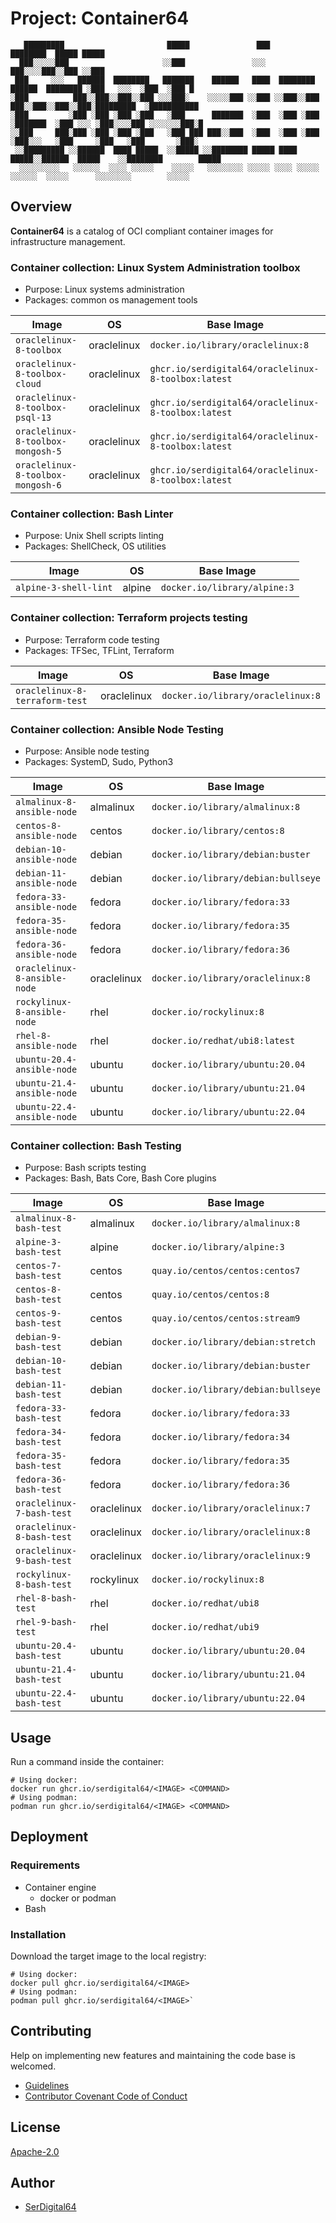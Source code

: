 # Project: Container64

```shell linenums="0"
   █████████                       █████               ███                                 ████████  █████ █████
  ███░░░░░███                     ░░███               ░░░                                 ███░░░░███░░███ ░░███
 ███     ░░░   ██████  ████████   ███████    ██████   ████  ████████    ██████  ████████ ░███   ░░░  ░███  ░███ █
░███          ███░░███░░███░░███ ░░░███░    ░░░░░███ ░░███ ░░███░░███  ███░░███░░███░░███░█████████  ░███████████
░███         ░███ ░███ ░███ ░███   ░███      ███████  ░███  ░███ ░███ ░███████  ░███ ░░░ ░███░░░░███ ░░░░░░░███░█
░░███     ███░███ ░███ ░███ ░███   ░███ ███ ███░░███  ░███  ░███ ░███ ░███░░░   ░███     ░███   ░███       ░███░
 ░░█████████ ░░██████  ████ █████  ░░█████ ░░████████ █████ ████ █████░░██████  █████    ░░████████        █████
  ░░░░░░░░░   ░░░░░░  ░░░░ ░░░░░    ░░░░░   ░░░░░░░░ ░░░░░ ░░░░ ░░░░░  ░░░░░░  ░░░░░      ░░░░░░░░        ░░░░░
```

## Overview

**Container64** is a catalog of OCI compliant container images for infrastructure management.

### Container collection: Linux System Administration toolbox

- Purpose: Linux systems administration
- Packages: common os management tools

| Image                             | OS          | Base Image                                          |
| --------------------------------- | ----------- | --------------------------------------------------- |
| `oraclelinux-8-toolbox`           | oraclelinux | `docker.io/library/oraclelinux:8`                   |
| `oraclelinux-8-toolbox-cloud`     | oraclelinux | `ghcr.io/serdigital64/oraclelinux-8-toolbox:latest` |
| `oraclelinux-8-toolbox-psql-13`   | oraclelinux | `ghcr.io/serdigital64/oraclelinux-8-toolbox:latest` |
| `oraclelinux-8-toolbox-mongosh-5` | oraclelinux | `ghcr.io/serdigital64/oraclelinux-8-toolbox:latest` |
| `oraclelinux-8-toolbox-mongosh-6` | oraclelinux | `ghcr.io/serdigital64/oraclelinux-8-toolbox:latest` |

### Container collection: Bash Linter

- Purpose: Unix Shell scripts linting
- Packages: ShellCheck, OS utilities

| Image                 | OS     | Base Image                   |
| --------------------- | ------ | ---------------------------- |
| `alpine-3-shell-lint` | alpine | `docker.io/library/alpine:3` |

### Container collection: Terraform projects testing

- Purpose: Terraform code testing
- Packages: TFSec, TFLint, Terraform

| Image                          | OS          | Base Image                        |
| ------------------------------ | ----------- | --------------------------------- |
| `oraclelinux-8-terraform-test` | oraclelinux | `docker.io/library/oraclelinux:8` |

### Container collection: Ansible Node Testing

- Purpose: Ansible node testing
- Packages: SystemD, Sudo, Python3

| Image                        | OS          | Base Image                          |
| ---------------------------- | ----------- | ----------------------------------- |
| `almalinux-8-ansible-node`   | almalinux   | `docker.io/library/almalinux:8`     |
| `centos-8-ansible-node`      | centos      | `docker.io/library/centos:8`        |
| `debian-10-ansible-node`     | debian      | `docker.io/library/debian:buster`   |
| `debian-11-ansible-node`     | debian      | `docker.io/library/debian:bullseye` |
| `fedora-33-ansible-node`     | fedora      | `docker.io/library/fedora:33`       |
| `fedora-35-ansible-node`     | fedora      | `docker.io/library/fedora:35`       |
| `fedora-36-ansible-node`     | fedora      | `docker.io/library/fedora:36`       |
| `oraclelinux-8-ansible-node` | oraclelinux | `docker.io/library/oraclelinux:8`   |
| `rockylinux-8-ansible-node`  | rhel        | `docker.io/rockylinux:8`            |
| `rhel-8-ansible-node`        | rhel        | `docker.io/redhat/ubi8:latest`      |
| `ubuntu-20.4-ansible-node`   | ubuntu      | `docker.io/library/ubuntu:20.04`    |
| `ubuntu-21.4-ansible-node`   | ubuntu      | `docker.io/library/ubuntu:21.04`    |
| `ubuntu-22.4-ansible-node`   | ubuntu      | `docker.io/library/ubuntu:22.04`    |

### Container collection: Bash Testing

- Purpose: Bash scripts testing
- Packages: Bash, Bats Core, Bash Core plugins

| Image                     | OS          | Base Image                          |
| ------------------------- | ----------- | ----------------------------------- |
| `almalinux-8-bash-test`   | almalinux   | `docker.io/library/almalinux:8`     |
| `alpine-3-bash-test`      | alpine      | `docker.io/library/alpine:3`        |
| `centos-7-bash-test`      | centos      | `quay.io/centos/centos:centos7`     |
| `centos-8-bash-test`      | centos      | `quay.io/centos/centos:8`           |
| `centos-9-bash-test`      | centos      | `quay.io/centos/centos:stream9`     |
| `debian-9-bash-test`      | debian      | `docker.io/library/debian:stretch`  |
| `debian-10-bash-test`     | debian      | `docker.io/library/debian:buster`   |
| `debian-11-bash-test`     | debian      | `docker.io/library/debian:bullseye` |
| `fedora-33-bash-test`     | fedora      | `docker.io/library/fedora:33`       |
| `fedora-34-bash-test`     | fedora      | `docker.io/library/fedora:34`       |
| `fedora-35-bash-test`     | fedora      | `docker.io/library/fedora:35`       |
| `fedora-36-bash-test`     | fedora      | `docker.io/library/fedora:36`       |
| `oraclelinux-7-bash-test` | oraclelinux | `docker.io/library/oraclelinux:7`   |
| `oraclelinux-8-bash-test` | oraclelinux | `docker.io/library/oraclelinux:8`   |
| `oraclelinux-9-bash-test` | oraclelinux | `docker.io/library/oraclelinux:9`   |
| `rockylinux-8-bash-test`  | rockylinux  | `docker.io/rockylinux:8`            |
| `rhel-8-bash-test`        | rhel        | `docker.io/redhat/ubi8`             |
| `rhel-9-bash-test`        | rhel        | `docker.io/redhat/ubi9`             |
| `ubuntu-20.4-bash-test`   | ubuntu      | `docker.io/library/ubuntu:20.04`    |
| `ubuntu-21.4-bash-test`   | ubuntu      | `docker.io/library/ubuntu:21.04`    |
| `ubuntu-22.4-bash-test`   | ubuntu      | `docker.io/library/ubuntu:22.04`    |

## Usage

Run a command inside the container:

```shell
# Using docker:
docker run ghcr.io/serdigital64/<IMAGE> <COMMAND>
# Using podman:
podman run ghcr.io/serdigital64/<IMAGE> <COMMAND>
```

## Deployment

### Requirements

- Container engine
  - docker or podman
- Bash

### Installation

Download the target image to the local registry:

```shell
# Using docker:
docker pull ghcr.io/serdigital64/<IMAGE>
# Using podman:
podman pull ghcr.io/serdigital64/<IMAGE>`
```

## Contributing

Help on implementing new features and maintaining the code base is welcomed.

- [Guidelines](https://github.com/serdigital64/container64/blob/master/CONTRIBUTING.md)
- [Contributor Covenant Code of Conduct](https://github.com/serdigital64/container64/blob/master/CODE_OF_CONDUCT.md)

## License

[Apache-2.0](https://www.apache.org/licenses/LICENSE-2.0.txt)

## Author

- [SerDigital64](https://github.com/serdigital64)
